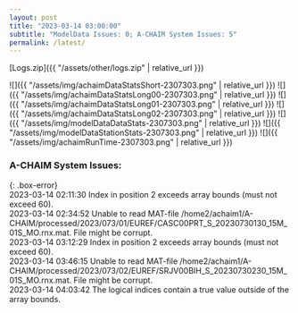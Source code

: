 ```yaml
---
layout: post
title: "2023-03-14 03:00:00"
subtitle: "ModelData Issues: 0; A-CHAIM System Issues: 5"
permalink: /latest/
---
```


[Logs.zip]({{ "/assets/other/logs.zip" | relative_url }})  

![]({{ "/assets/img/achaimDataStatsShort-2307303.png" | relative_url }})
![]({{ "/assets/img/achaimDataStatsLong00-2307303.png" | relative_url }})
![]({{ "/assets/img/achaimDataStatsLong01-2307303.png" | relative_url }})
![]({{ "/assets/img/achaimDataStatsLong02-2307303.png" | relative_url }})
![]({{ "/assets/img/modelDataDataStats-2307303.png" | relative_url }})
![]({{ "/assets/img/modelDataStationStats-2307303.png" | relative_url }})
![]({{ "/assets/img/achaimRunTime-2307303.png" | relative_url }})


### A-CHAIM System Issues:  
  
{: .box-error}  
2023-03-14 02:11:30 Index in position 2 exceeds array bounds (must not exceed 60).  
2023-03-14 02:34:52 Unable to read MAT-file /home2/achaim1/A-CHAIM/processed/2023/073/01/EUREF/CASC00PRT_S_20230730130_15M_01S_MO.rnx.mat. File might be corrupt.  
2023-03-14 03:12:29 Index in position 2 exceeds array bounds (must not exceed 60).  
2023-03-14 03:46:15 Unable to read MAT-file /home2/achaim1/A-CHAIM/processed/2023/073/02/EUREF/SRJV00BIH_S_20230730230_15M_01S_MO.rnx.mat. File might be corrupt.  
2023-03-14 04:03:42 The logical indices contain a true value outside of the array bounds.  
